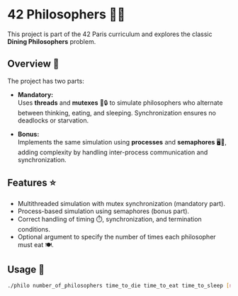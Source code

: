 # 42 Philosophers 🥢🧠

This project is part of the 42 Paris curriculum and explores the classic **Dining Philosophers** problem.

## Overview 🧐

The project has two parts:

- **Mandatory:**  
  Uses **threads** and **mutexes** 🧵🔒 to simulate philosophers who alternate between thinking, eating, and sleeping. Synchronization ensures no deadlocks or starvation.

- **Bonus:**  
  Implements the same simulation using **processes** and **semaphores** 🖥️🔐, adding complexity by handling inter-process communication and synchronization.

## Features ⭐

- Multithreaded simulation with mutex synchronization (mandatory part).  
- Process-based simulation using semaphores (bonus part).  
- Correct handling of timing ⏱️, synchronization, and termination conditions.  
- Optional argument to specify the number of times each philosopher must eat 🍽️.

## Usage 🚀

```bash
./philo number_of_philosophers time_to_die time_to_eat time_to_sleep [number_of_times_each_philosopher_must_eat]
